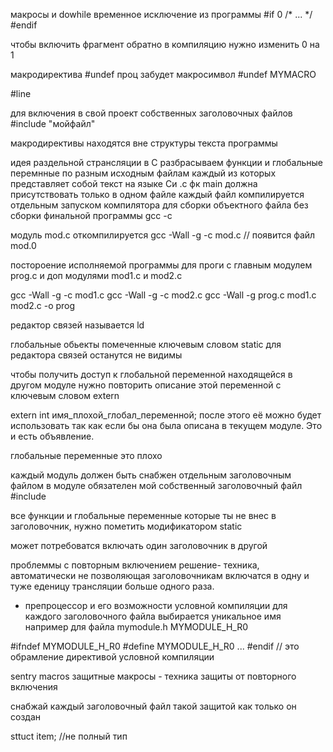 макросы и dowhile
временное исключение из программы
#if 0 
/* ... */
#endif

чтобы включить фрагмент обратно в компиляцию нужно изменить 0 на 1

макродиректива #undef 
проц забудет макросимвол
#undef MYMACRO

#line

для включения в свой проект собственных заголовочных файлов
#include "мойфайл"

макродирективы находятся вне структуры текста программы

идея раздельной странсляции в С
разбрасываем функции и глобальные перемнные по разным исходным файлам
каждый из которых представляет собой текст на языке Си
.с
фк main должна присутствовать только в одном файле
каждый файл компилируется отдельным запуском компилятора для сборки объектного файла без сборки финальной программы
gcc -c

модуль mod.c откомпилируется
gcc -Wall -g -c mod.c
// появится файл mod.0

постороение исполняемой программы для проги с главным модулем prog.c и доп модулями mod1.c и mod2.c

gcc -Wall -g -c mod1.c
gcc -Wall -g -c mod2.c
gcc -Wall -g prog.c mod1.c mod2.c -o prog


редактор связей называется ld

глобальные обьекты помеченные ключевым словом static для редактора связей останутся не видимы

чтобы получить доступ к глобальной переменной находящейся в другом модуле нужно повторить описание  этой переменной с ключевым словом extern

extern int имя_плохой_глобал_переменной;
после этого её можно будет использовать так как если бы она была описана в текущем модуле. Это и есть объявление.

глобальные переменные это плохо

каждый модуль должен быть снабжен отдельным заголовочным файлом
в модуле обязателен мой собственный заголовочный файл
#include

все функции и глобальные переменные которые ты не внес в заголовочник, нужно пометить модификатором static

может потребоватся включать один заголовочник в другой

проблеммы с повторным включением
решение- техника, автоматически не позволяющая заголовочникам включатся в одну и туже еденицу трансляции больше одного раза.

- препроцессор и его возможности условной компиляции
для каждого заголовочного файла выбирается уникальное имя
например для файла mymodule.h 
MYMODULE_H_R0

#ifndef MYMODULE_H_R0
#define MYMODULE_H_R0
...
#endif
// это обрамление директивой условной компиляции

sentry macros защитные макросы - техника защиты от повторного включения

снабжай каждый заголовочный файл такой защитой как только он создан

sttuct item;
//не полный тип


